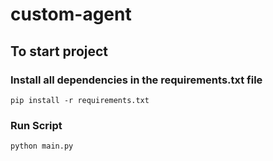 # custom-agent

## To start project

### Install all dependencies in the requirements.txt file
```pip install -r requirements.txt```

### Run Script
```python main.py```
